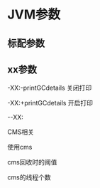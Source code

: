 # JVM参数

## 标配参数





## xx参数

-XX:-printGCdetails 关闭打印

-XX:+printGCdetails 开启打印



--XX:



CMS相关

使用cms

cms回收时的阈值

cms的线程个数